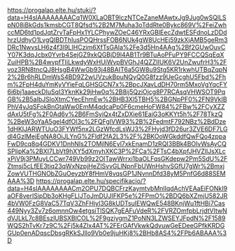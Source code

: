 https://progalap.elte.hu/stuki/?data=H4sIAAAAAAAACq1W0XLaOBT9lczNTCeZaneMAwtxJg9Jug0wSQlLSpN08iBkGds1kmsbCGT8Qfsd%2B2M7Muha3oTddRte0Bykc869V%2FeiZwhccMD6td1pdJqtZrvTaFpHx1YLCPhywZOeC46YRxGBlEecZdwtESFdnoLzDDdhrzUdhyO1LvgQIBDThIusPOQHrssFOB6NUk4gW8UcHEj59zkXjAMB5geRm3DRc1NwvsLH6z4f3l9LIHCzim6XfTsGAla%2Fe3d5Hn4AAg%2Bf2GUwOuvCY07K3dqJcbx0Yvrb4SejGZ9xkQGBjD9l4AB1Tr9BTuAoPFuPY9FCCQSqEqXZuiHPB%2B4wvpfTIiLkwdyWxHUiWvpBVGhJ4QZZIIUK6V2UnZwufrH3%2Fvoz3RN8tncQJ8HsgB4WwGb93j48BAIT6a5GW8u9Stg5KR1rkwhUTBqZqpN2%2Br6hRLDmWsS4BD9Z2wUVzukBpuNQyQ0G8fzz9UeGcghU5Fbd%2Fhm%2FpH4duYmKyVYieFqLGHSGCN7x%2BpcJXavLdDH70rm5MxoVgYqcFY6i6bj1aaeckDIuSqI3YknKk29jHw0q%2B8ij5QziOjcg8P7RCAsqVHWSOT9PqGB%2B5aIbJSloXtmCYecEhmEw%2BHB3Xl5TBH5%2BGNpPF0%2FN9VkIBPhV4yJqSFokBnGtaWw0EmM4qdcaPp0F6cmeHoFW84%2FBw%2FCyXZZdAxU5tFg%2F0Ad6v%2B6FmSyiQx4tZxDXie61EaiG3oKKYt5h%2F78TkzQ%2BeW3oYaA5gel4dfOl3c%2FQFgIVW93%2B%2FedmtF792NBz%2BdDze1dHKIJARWTUuO3FYWf5nx2LGzWfcdLsWJ3%2FHyjd3fD26ur3ZVE6DF7LGdl4GzlMejEgNA8OiJLYnG%2Fldf2fA2L3%2F%2BKOoWGkddfQwFQo4zppaFwD9cq8q4GDKV1DnhNIs2TOMjlN6Eyl7xkEnamD1zRQI3BBk4BOIvWsAyCQSPlipKa%2BXI7LbVt9hXY5dXmyhXKC3P%2FCa%2FTsC4bXpfJHVZlIJsXLcxPjV9j3PMuyLCCwr749Vb99z2OITawWrrxi1baOLFqsGKdepw2Pm5SdU%2FZtmsi5cLfEE3tiq23qWxNzpjHeZlSvvGLlNpnFbUWnHshvSGfU7gWr%2BmxjZowVUTHGNObZGuOeyzbY8fHmV8vqsGP1JNvnnDfd38yM5PnfG6d88SEMAAA%3D
https://progalap.elte.hu/specifikacio/?data=H4sIAAAAAAAACm2OPU7DQBCFrzKaymtvbMnlIqdAchVEAaEiFONkI9aOF8verISipDb3oKHgFLlJToJmDUJIFKP5e%2FPmO%2BDQ6bXZmjU582JR4bVW0FzG8VaC57TqV3ZhFHiyl3G8kUDTsuIEWQwE548BKnjWu1ftHBi7Cas449Nyy3Zv7z6omnnOw4etgsiTlSQK7gEAFuVdeR%2FVRZOmfpbLrjdtVItwNdVJLkL7c8BEszlUBSXBlCOL%2F9gziygmZ1PoNN3LZWSEYJFpdN%2F1589WQS2hTvKr7z9C%2Fj5k4ZIx4AT%2FErGAfVkwkQdvuwGeEDeeGPfkKRDGGUp0enADqscDbsgRKkSJllo9Vb0e9juHKj8%2BHb8AS4%2FPb6ABAAA%3D
